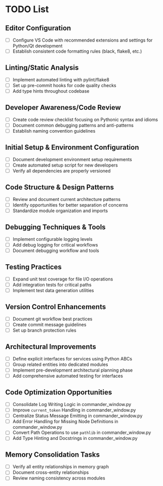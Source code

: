 # TODO List

## Editor Configuration
- [ ] Configure VS Code with recommended extensions and settings for Python/Qt development
- [ ] Establish consistent code formatting rules (black, flake8, etc.)

## Linting/Static Analysis
- [ ] Implement automated linting with pylint/flake8
- [ ] Set up pre-commit hooks for code quality checks
- [ ] Add type hints throughout codebase

## Developer Awareness/Code Review
- [ ] Create code review checklist focusing on Pythonic syntax and idioms
- [ ] Document common debugging patterns and anti-patterns
- [ ] Establish naming convention guidelines

## Initial Setup & Environment Configuration
- [ ] Document development environment setup requirements
- [ ] Create automated setup script for new developers
- [ ] Verify all dependencies are properly versioned

## Code Structure & Design Patterns
- [ ] Review and document current architecture patterns
- [ ] Identify opportunities for better separation of concerns
- [ ] Standardize module organization and imports

## Debugging Techniques & Tools
- [ ] Implement configurable logging levels
- [ ] Add debug logging for critical workflows
- [ ] Document debugging workflow and tools

## Testing Practices
- [ ] Expand unit test coverage for file I/O operations
- [ ] Add integration tests for critical paths
- [ ] Implement test data generation utilities

## Version Control Enhancements
- [ ] Document git workflow best practices
- [ ] Create commit message guidelines
- [ ] Set up branch protection rules

## Architectural Improvements
- [ ] Define explicit interfaces for services using Python ABCs
- [ ] Group related entities into dedicated modules
- [ ] Implement pre-development architectural planning phase
- [ ] Add comprehensive automated testing for interfaces

## Code Optimization Opportunities
- [ ] Consolidate Log Writing Logic in commander_window.py
- [ ] Improve `current_token` Handling in commander_window.py
- [ ] Centralize Status Message Emitting in commander_window.py
- [ ] Add Error Handling for Missing Node Definitions in commander_window.py
- [ ] Convert Path Operations to use `pathlib` in commander_window.py
- [ ] Add Type Hinting and Docstrings in commander_window.py

## Memory Consolidation Tasks
- [ ] Verify all entity relationships in memory graph
- [ ] Document cross-entity relationships
- [ ] Review naming consistency across modules